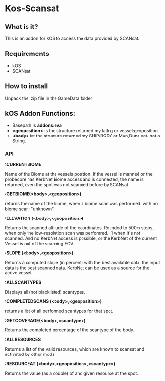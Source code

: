 # Kos-Scansat

## What is it?
This is an addon for kOS to access the data provided by SCANsat.

## Requirements

* kOS
* SCANsat

## How to install

Unpack the .zip file in the GameData folder


## kOS Addon Functions:
 
* Basepath is **addons:eva** 
* **\<geoposition\>** is the structure returned my latlng or vessel:geoposition
* **\<body\>** ist the structure returned my SHIP:BODY or Mun,Duna ect. not a String.

### API

**:CURRENTBIOME**

Name of the Biome at the vessels position. If the vessel is manned or the probecore has KerbNet biome access and is connected, 
the name is returned, even the spot was not scanned before by SCANsat

**:GETBIOME(\<body\>,\<geoposition\>)**

returns the name of the biome, when a biome scan was performed. with no biome scan: "unknown" 

**:ELEVATION (\<body\>,\<geoposition\>)**

Returns the scanned altitude of the coordinates. 
Rounded to 500m steps, when only the low-resolution scan was perfomred.
-1 when It's not scanned. And no KerbNet access is possible, or the KerbNet of the current Vessel is out of the scanning FOV. 

**:SLOPE (\<body\>,\<geoposition\>)**

Returns a computed slope (in percent) with the best available data. the input data is the best scanned data. KerbNet can be used as a source for the active vessel.

**:ALLSCANTYPES**

Displays all (not blacklisted) scantypes.

**:COMPLETEDSCANS (\<body\>,\<geoposition\>)**

returns a list of all performed scantypes for that spot.

**:GETCOVERAGE(\<body\>,\<scantype\>)**

Returns the completed percentage of the scantype of the body.

**:ALLRESOURCES**

Returns a list of the valid resources, which are known to scansat and activated by other mods

**:RESOURCEAT (\<body\>,\<geoposition\>,\<scantype\>)**

Returns the value (as a double) of and given resource at the spot.

